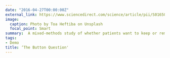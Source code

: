 ```yaml
---
date: "2016-04-27T00:00:00Z"
external_link: https://www.sciencedirect.com/science/article/pii/S0165032718315805
image:
  caption: Photo by Toa Heftiba on Unsplash
  focal_point: Smart
summary:  A mixed-methods study of whether patients want to keep or remove bipolar disorder and the reasons for their decision `https://www.sciencedirect.com/science/article/pii/S0165032718315805`.
tags:
- Demo
title: ‘The Button Question'
---
```

